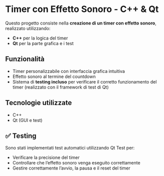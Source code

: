 # Timer con Effetto Sonoro - C++ & Qt

Questo progetto consiste nella **creazione di un timer con effetto sonoro**, realizzato utilizzando:

- **C++** per la logica del timer  
- **Qt** per la parte grafica e i test

## Funzionalità

- Timer personalizzabile con interfaccia grafica intuitiva  
- Effetto sonoro al termine del countdown  
- Sistema di **testing incluso** per verificare il corretto funzionamento del timer (realizzato con il framework di test di Qt)

## Tecnologie utilizzate

- C++
- Qt (GUI e test)

## ✅ Testing

Sono stati implementati test automatici utilizzando Qt Test per:

- Verificare la precisione del timer  
- Controllare che l’effetto sonoro venga eseguito correttamente  
- Gestire correttamente l’avvio, la pausa e il reset del timer
